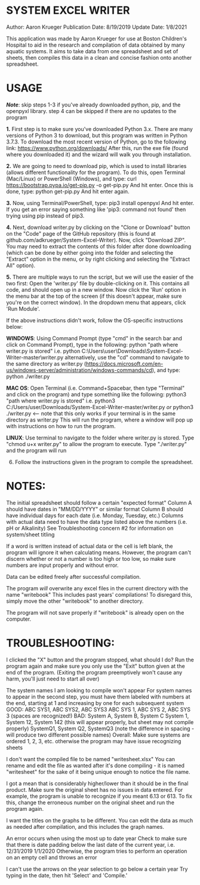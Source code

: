 # SYSTEM EXCEL WRITER
Author: Aaron Krueger
Publication Date: 8/19/2019
Update Date: 1/8/2021


This application was made by Aaron Krueger for use at Boston Children's Hospital to aid in the research and compilation
of data obtained by many aquatic systems. It aims to take data from one spreadsheet and set of sheets, then compiles
this data in a clean and concise fashion onto another spreadsheet.




# **USAGE**

**_Note_**: skip steps 1-3 if you've already downloaded python, pip, and the openpyxl library. step 4 can be skipped if there 
    are no updates to the program

**1.** First step is to make sure you've downloaded Python 3.x. There are many versions of Python 3 to download, but this
program was written in Python 3.7.3. To download the most recent version of Python, go to the following link:
        https://www.python.org/downloads/
After this, run the exe file (found where you downloaded it) and the wizard will walk you through installation.


**2.** We are going to need to download pip, which is used to install libraries (allows different functionality for the
program). To do this, open Terminal (Mac/Linux) or PowerShell (Windows), and type:
        curl https://bootstrap.pypa.io/get-pip.py -o get-pip.py
And hit enter. Once this is done, type:
        python get-pip.py
And hit enter again.


**3.** Now, using Terminal/PowerShell, type:
        pip3 install openpyxl
And hit enter. If you get an error saying something like 'pip3: command not found' then trying using pip instead of
pip3.


**4.** Next, download writer.py by clicking on the "Clone or Download" button on the "Code" page of the GitHub repository
(this is found at github.com/adkrueger/System-Excel-Writer). Now, click "Download ZIP". You may need to extract the
contents of this folder after done downloading (which can be done by either going into the folder and selecting the
"Extract" option in the menu, or by right clicking and selecting the "Extract All" option).


**5.** There are multiple ways to run the script, but we will use the easier of the two first:
Open the 'writer.py' file by double-clicking on it. This contains all code, and should open up in a new window. Now click the 'Run' option in
the menu bar at the top of the screen (if this doesn't appear, make sure you're on the correct window). In the dropdown
menu that appears, click 'Run Module'.

If the above instructions didn't work, follow the OS-specific instructions below:

**WINDOWS**:
Using Command Prompt (type "cmd" in the search bar and click on Command Prompt), type in the following:
python "path where writer.py is stored"
i.e.
python C:\Users\user\Downloads\System-Excel-Writer-master\writer.py
alternatively, use the "cd" command to navigate to the same directory as writer.py (https://docs.microsoft.com/en-us/windows-server/administration/windows-commands/cd), and type:
python ./writer.py


**MAC OS**:
Open Terminal (i.e. Command+Spacebar, then type "Terminal" and click on the program) and type something like the following:
python3 "path where writer.py is stored"
i.e.
python3 C:/Users/user/Downloads/System-Excel-Writer-master/writer.py
*or*
python3 ./writer.py                 <-- note that this only works if your terminal is in the same directory as writer.py
This will run the program, where a window will pop up with instructions on how to run the program.


**LINUX**:
Use terminal to navigate to the folder where writer.py is stored.
Type "chmod u+x writer.py" to allow the program to execute.
Type "./writer.py" and the program will run


6. Follow the instructions given in the program to compile the spreadsheet.







# NOTES:
The initial spreadsheet should follow a certain "expected format"
    Column A should have dates in "MM/DD/YYYY" or similar format
    Column B should have individual days for each date (i.e. Monday, Tuesday, etc.)
    Columns with actual data need to have the data type listed above the numbers (i.e. pH or Alkalinity)
    See Troubleshooting concern #2 for information on system/sheet titling

If a word is written instead of actual data or the cell is left blank, the program will ignore it when calculating means.
    However, the program can't discern whether or not a number is too high or too low, so make sure numbers are input
    properly and without error.

Data can be edited freely after successful compilation.

The program *will* overwrite any excel files in the current directory with the name "writebook"
    This includes past years' compilations!
    To disregard this, simply move the other "writebook" to another directory.

The program will not save properly if "writebook" is already open on the computer.



# TROUBLESHOOTING:
I clicked the "X" button and the program stopped, what should I do?
    Run the program again and make sure you only use the "Exit" button given at the end of the program.
    (Exiting the program preemptively won't cause any harm, you'll just need to start all over)

The system names I am looking to compile won't appear
    For system names to appear in the second step, you must have them labeled with numbers at the end, starting at 1
    and increasing by one for each subsequent system
    GOOD: ABC SYS1, ABC SYS2, ABC SYS3
          ABC SYS 1, ABC SYS 2, ABC SYS 3 (spaces are recognized!)
    BAD: System A, System B, System C
         System 1, System 12, System 142 (this will appear properly, but sheet may not compile properly)
         SystemQ1, System Q2, SystemQ3 (note the difference in spacing - will produce two different possible names)
    Overall: Make sure systems are ordered 1, 2, 3, etc. otherwise the program may have issue recognizing sheets

I don't want the compiled file to be named "writesheet.xlsx"
    You can rename and edit the file as wanted after it's done compiling - it is named "writesheet" for the sake of it
    being unique enough to notice the file name.

I got a mean that is considerably higher/lower than it should be in the final product.
    Make sure the original sheet has no issues in data entered.
    For example, the program is unable to recognize if you meant 6.13 or 613.
    To fix this, change the erroneous number on the original sheet and run the program again.

I want the titles on the graphs to be different.
    You can edit the data as much as needed after compilation, and this includes the graph names.

An error occurs when using the most up to date year
    Check to make sure that there is date padding below the last date of the current year, i.e.
            12/31/2019
            1/1/2020
    Otherwise, the program tries to perform an operation on an empty cell and throws an error

I can't use the arrows on the year selection to go below a certain year
    Try typing in the date, then hit 'Select' and 'Compile.'
